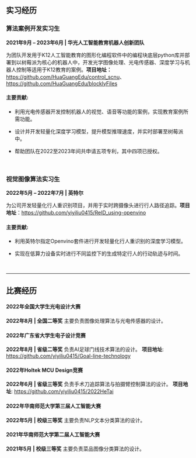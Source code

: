 ## 实习经历



### 算法案例开发实习生  

**2021年9月 – 2023年6月 | 华光人工智能教育机器人创新团队**  

为团队开发用于K12人工智能教育的图形化编程软件中的编程块底层python库并部署到以树莓派为核心的机器人中，开发光学图像处理、光电传感器、深度学习与机器人控制等适用于K12教育的案例。**项目地址：**<https://github.com/HuaGuangEdu/control_scnu>、https://github.com/HuaGuangEdu/blocklyFiles

#### 主要贡献:  
- 利用光电传感器开发控制机器人的视觉、语音等功能的案例，实现教育案例所需功能。  

- 设计并开发轻量化深度学习模型，提升模型推理速度，并实时部署至树莓派中。  

- 帮助团队在2022至2023年间共申请五项专利，其中四项已授权。

  ​



### 视觉图像算法实习生

**2022年5月 – 2022年7月 | 英特尔**

为公司开发轻量化行人重识别项目，并用于实时跨摄像头进行行人路径追踪。**项目地址**：https://github.com/yiyiliu0415/ReID_using-openvino

#### 主要贡献:

- 利用英特尔指定Openvino套件进行开发轻量化行人重识别的深度学习模型。  

- 实现在低算力设备实时进行不同监控下的生成特定行人的行动轨迹与时间。

  ​


------

## 比赛经历



#### **2022年全国大学生光电设计大赛**

**2022年8月 | 全国二等奖**
主要负责图像处理算法与光电传感器的设计。



#### **2022年广东省大学生电子设计竞赛**

**2022年8月 | 省级二等奖**
负责AI足球门线技术算法的设计。
**项目地址**: <https://github.com/yiyiliu0415/Goal-line-technology>



#### **2022年Holtek MCU Design竞赛**

**2022年6月 | 省级三等奖**
负责手术刀追踪算法与拍摄臂控制算法的设计。
**项目地址**: https://github.com/yiyiliu0415/2022HeTai



#### **2022年华南师范大学第三届人工智能大赛**

**2022年5月 | 校级三等奖**
主要负责NLP文本分类算法的设计。



#### **2021年华南师范大学第二届人工智能大赛**

**2021年5月 | 校级三等奖**
主要负责菜品图像分类算法的设计。